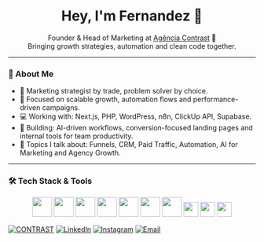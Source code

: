 <h1 align="center">Hey, I'm Fernandez 👋</h1>

<p align="center">
Founder & Head of Marketing at <a href="https://agenciacontrast.com.br" target="_blank">Agência Contrast</a> 🚀 <br>
Bringing growth strategies, automation and clean code together.
</p>

---

### 🚀 About Me

- 🧠 Marketing strategist by trade, problem solver by choice.
- 🔎 Focused on scalable growth, automation flows and performance-driven campaigns.
- 💻 Working with: Next.js, PHP, WordPress, n8n, ClickUp API, Supabase.
- 🧱 Building: AI-driven workflows, conversion-focused landing pages and internal tools for team productivity.
- 💬 Topics I talk about: Funnels, CRM, Paid Traffic, Automation, AI for Marketing and Agency Growth.

---

### 🛠️ Tech Stack & Tools
<div align="center">

<img src="https://cdn.jsdelivr.net/gh/devicons/devicon/icons/javascript/javascript-original.svg" width="40" height="40"/>
<img src="https://cdn.jsdelivr.net/gh/devicons/devicon/icons/typescript/typescript-original.svg" width="40" height="40"/>
<img src="https://cdn.jsdelivr.net/gh/devicons/devicon/icons/react/react-original.svg" width="40" height="40"/>
<img src="https://cdn.jsdelivr.net/gh/devicons/devicon/icons/nextjs/nextjs-original-wordmark.svg" width="40" height="40"/>
<img src="https://cdn.jsdelivr.net/gh/devicons/devicon/icons/html5/html5-original.svg" width="40" height="40"/>
<img src="https://cdn.jsdelivr.net/gh/devicons/devicon/icons/css3/css3-original.svg" width="40" height="40"/>
<img src="https://cdn.jsdelivr.net/gh/devicons/devicon/icons/python/python-original.svg" width="40" height="40"/>
<img src="https://img.shields.io/badge/-n8n-orange?style=flat&logo=n8n" height="30"/>
<img src="https://img.shields.io/badge/-ClickUp-7B68EE?style=flat&logo=clickup" height="30"/>
<img src="https://img.shields.io/badge/-Notion-000000?style=flat&logo=notion" height="30"/>

</div>

[![CONTRAST](https://img.shields.io/badge/-Website-000000?style=for-the-badge&logo=About.me&logoColor=white)](https://agenciacontrast.com.br)
[![LinkedIn](https://img.shields.io/badge/-LinkedIn-0077B5?style=for-the-badge&logo=linkedin&logoColor=white)](https://www.linkedin.com/in/fernandez-mkt/)
[![Instagram](https://img.shields.io/badge/-Instagram-E4405F?style=for-the-badge&logo=instagram&logoColor=white)](https://www.instagram.com/fernandez.mkt/)
[![Email](https://img.shields.io/badge/-Gmail-D14836?style=for-the-badge&logo=gmail&logoColor=white)](mailto:fernandez@agenciacontrast.com.br)
